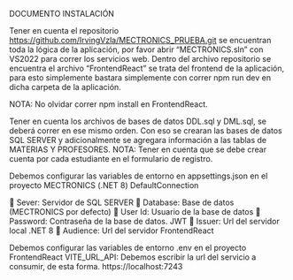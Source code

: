 DOCUMENTO INSTALACIÓN

Tener en cuenta el repositorio https://github.com/IrvingVzla/MECTRONICS_PRUEBA.git se encuentran toda la lógica de la aplicación, por favor abrir “MECTRONICS.sln” con VS2022 para correr los servicios web.
Dentro del archivo repositorio se encuentra el archivo “FrontendReact” se trata del frontend de la aplicación, para esto simplemente bastara simplemente con correr npm run dev en dicha carpeta de la aplicación.

NOTA: No olvidar correr npm install en FrontendReact.

Tener en cuenta los archivos de bases de datos DDL.sql y DML.sql, se deberá correr en ese mismo orden. Con eso se crearan las bases de datos SQL SERVER y adicionalmente se agregara información a las tablas de MATERIAS Y PROFESORES.
NOTA: Tener en cuenta que se debe crear cuenta por cada estudiante en el formulario de registro.

Debemos configurar las variables de entorno en appsettings.json en el proyecto MECTRONICS (.NET 8)
DefaultConnection

 Sever: Servidor de SQL SERVER  Database: Base de datos (MECTRONICS por defecto)  User Id: Usuario de la base de datos  Password: Contraseña de la base de datos. JWT  Issuer: Url del servidor local .NET 8  Audience: Url del servidor FrontendReact

Debemos configurar las variables de entorno .env en el proyecto FrontendReact
VITE_URL_API: Debemos escribir la url del servicio a consumir, de esta forma. https://localhost:7243
